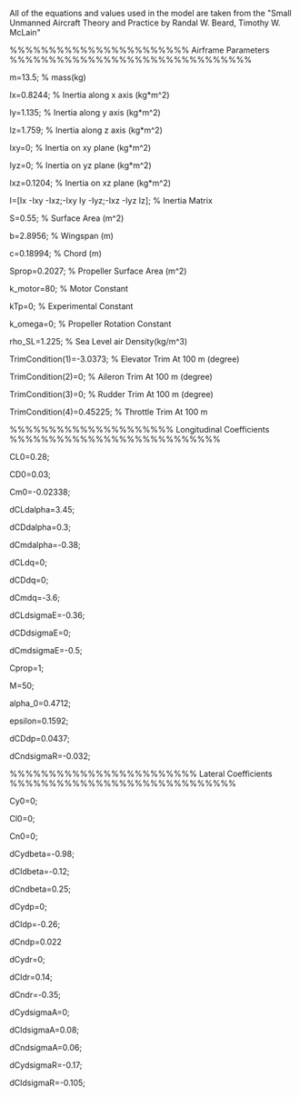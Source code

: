 All of the equations and values used in the model are taken from the "Small Unmanned Aircraft Theory and Practice by Randal W. Beard, Timothy W. McLain"


%%%%%%%%%%%%%%%%%%%%%%% Airframe Parameters %%%%%%%%%%%%%%%%%%%%%%%%%%%%%%%

m=13.5; % mass(kg)

Ix=0.8244; % Inertia along x axis (kg*m^2) 

Iy=1.135; % Inertia along y axis (kg*m^2) 

Iz=1.759; % Inertia along z axis (kg*m^2) 

Ixy=0; % Inertia on xy plane (kg*m^2) 

Iyz=0; % Inertia on yz plane (kg*m^2) 

Ixz=0.1204; % Inertia on xz plane (kg*m^2) 

I=[Ix -Ixy -Ixz;-Ixy Iy -Iyz;-Ixz -Iyz Iz]; % Inertia Matrix

S=0.55; % Surface Area (m^2)

b=2.8956; % Wingspan (m)

c=0.18994; % Chord (m)

Sprop=0.2027; % Propeller Surface Area (m^2)

k_motor=80; % Motor Constant

kTp=0; % Experimental Constant 

k_omega=0; % Propeller Rotation Constant

rho_SL=1.225; % Sea Level air Density(kg/m^3)

TrimCondition(1)=-3.0373; % Elevator Trim At 100 m (degree) 

TrimCondition(2)=0; % Aileron Trim At 100 m (degree) 

TrimCondition(3)=0; % Rudder Trim At 100 m (degree) 

TrimCondition(4)=0.45225; % Throttle Trim At 100 m 



%%%%%%%%%%%%%%%%%%%%% Longitudinal Coefficients %%%%%%%%%%%%%%%%%%%%%%%%%%%

CL0=0.28;

CD0=0.03;

Cm0=-0.02338;

dCLdalpha=3.45;

dCDdalpha=0.3;

dCmdalpha=-0.38;

dCLdq=0;

dCDdq=0;

dCmdq=-3.6;

dCLdsigmaE=-0.36;

dCDdsigmaE=0;

dCmdsigmaE=-0.5;

Cprop=1;

M=50;

alpha_0=0.4712;

epsilon=0.1592;

dCDdp=0.0437;

dCndsigmaR=-0.032;


%%%%%%%%%%%%%%%%%%%%%%%% Lateral Coefficients %%%%%%%%%%%%%%%%%%%%%%%%%%%%%

Cy0=0;

Cl0=0;

Cn0=0;

dCydbeta=-0.98;

dCldbeta=-0.12;

dCndbeta=0.25;

dCydp=0;

dCldp=-0.26;

dCndp=0.022

dCydr=0;

dCldr=0.14;

dCndr=-0.35;

dCydsigmaA=0;

dCldsigmaA=0.08;

dCndsigmaA=0.06;

dCydsigmaR=-0.17;

dCldsigmaR=-0.105;
